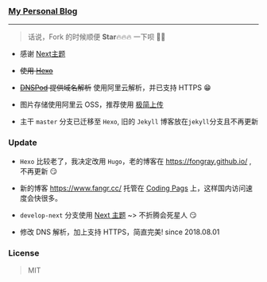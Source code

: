 ### [My Personal Blog](https://www.fangr.cc/)

---

> 话说，Fork 的时候顺便 **Star**🔥🔥🔥 一下呗 🤔🤔

- 感谢 [Next主题](https://github.com/theme-next/hexo-theme-next)

- ~~使用 [Hexo](https://hexo.io/)~~

- ~~[DNSPod](https://www.dnspod.cn/) 提供域名解析~~ 使用阿里云解析，并已支持 HTTPS 😁

- 图片存储使用阿里云 OSS，推荐使用 [极简上传](https://jiantuku.com/#/)

- 主干 `master` 分支已迁移至 `Hexo`, 旧的 `Jekyll` 博客放在`jekyll`分支且不再更新

### Update

- `Hexo` 比较老了，我决定改用 `Hugo`，老的博客在 https://fongray.github.io/ , 不再更新 😏

- 新的博客 https://www.fangr.cc/ 托管在 [Coding Pags](https://coding.net/v2/pages/) 上，这样国内访问速度会快很多。

- `develop-next` 分支使用 [Next 主题](http://theme-next.iissnan.com/getting-started.html) ~> 不折腾会死星人 😏

- 修改 DNS 解析，加上支持 HTTPS，简直完美! since 2018.08.01

### License

> MIT
